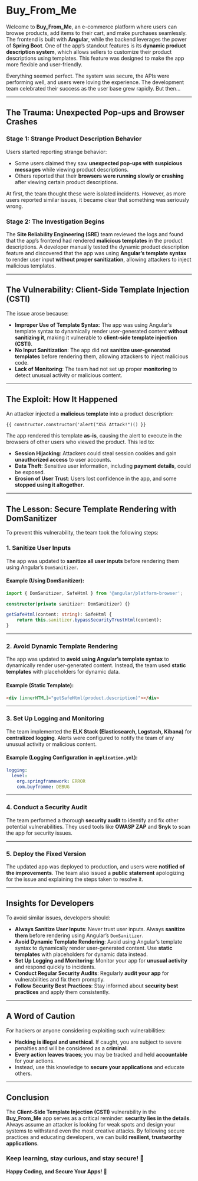 # Buy_From_Me

Welcome to **Buy_From_Me**, an e-commerce platform where users can browse products, add items to their cart, and make purchases seamlessly. The frontend is built with **Angular**, while the backend leverages the power of **Spring Boot**. One of the app’s standout features is its **dynamic product description system**, which allows sellers to customize their product descriptions using templates. This feature was designed to make the app more flexible and user-friendly.

Everything seemed perfect. The system was secure, the APIs were performing well, and users were loving the experience. The development team celebrated their success as the user base grew rapidly. But then...

---

## The Trauma: Unexpected Pop-ups and Browser Crashes

### Stage 1: Strange Product Description Behavior
Users started reporting strange behavior:

- Some users claimed they saw **unexpected pop-ups with suspicious messages** while viewing product descriptions.
- Others reported that their **browsers were running slowly or crashing** after viewing certain product descriptions.

At first, the team thought these were isolated incidents. However, as more users reported similar issues, it became clear that something was seriously wrong.

### Stage 2: The Investigation Begins
The **Site Reliability Engineering (SRE)** team reviewed the logs and found that the app’s frontend had rendered **malicious templates** in the product descriptions. A developer manually tested the dynamic product description feature and discovered that the app was using **Angular’s template syntax** to render user input **without proper sanitization**, allowing attackers to inject malicious templates.

---

## The Vulnerability: Client-Side Template Injection (CSTI)

The issue arose because:

- **Improper Use of Template Syntax**: The app was using Angular’s template syntax to dynamically render user-generated content **without sanitizing it**, making it vulnerable to **client-side template injection (CSTI)**.
- **No Input Sanitization**: The app did not **sanitize user-generated templates** before rendering them, allowing attackers to inject malicious code.
- **Lack of Monitoring**: The team had not set up proper **monitoring** to detect unusual activity or malicious content.

---

## The Exploit: How It Happened
An attacker injected a **malicious template** into a product description:

```html
{{ constructor.constructor('alert("XSS Attack!")() }}
```

The app rendered this template **as-is**, causing the alert to execute in the browsers of other users who viewed the product. This led to:

- **Session Hijacking**: Attackers could steal session cookies and gain **unauthorized access** to user accounts.
- **Data Theft**: Sensitive user information, including **payment details**, could be exposed.
- **Erosion of User Trust**: Users lost confidence in the app, and some **stopped using it altogether**.

---

## The Lesson: Secure Template Rendering with DomSanitizer

To prevent this vulnerability, the team took the following steps:

### 1. Sanitize User Inputs
The app was updated to **sanitize all user inputs** before rendering them using Angular’s `DomSanitizer`.

#### Example (Using DomSanitizer):

```typescript
import { DomSanitizer, SafeHtml } from '@angular/platform-browser';

constructor(private sanitizer: DomSanitizer) {}

getSafeHtml(content: string): SafeHtml {
    return this.sanitizer.bypassSecurityTrustHtml(content);
}
```

---

### 2. Avoid Dynamic Template Rendering
The app was updated to **avoid using Angular’s template syntax** to dynamically render user-generated content. Instead, the team used **static templates** with placeholders for dynamic data.

#### Example (Static Template):

```html
<div [innerHTML]="getSafeHtml(product.description)"></div>
```

---

### 3. Set Up Logging and Monitoring
The team implemented the **ELK Stack (Elasticsearch, Logstash, Kibana)** for **centralized logging**. Alerts were configured to notify the team of any unusual activity or malicious content.

#### Example (Logging Configuration in `application.yml`):

```yaml
logging:
  level:
    org.springframework: ERROR
    com.buyfromme: DEBUG
```

---

### 4. Conduct a Security Audit
The team performed a thorough **security audit** to identify and fix other potential vulnerabilities. They used tools like **OWASP ZAP** and **Snyk** to scan the app for security issues.

---

### 5. Deploy the Fixed Version
The updated app was deployed to production, and users were **notified of the improvements**. The team also issued a **public statement** apologizing for the issue and explaining the steps taken to resolve it.

---

## Insights for Developers
To avoid similar issues, developers should:

- **Always Sanitize User Inputs**: Never trust user inputs. Always **sanitize them** before rendering using Angular’s `DomSanitizer`.
- **Avoid Dynamic Template Rendering**: Avoid using Angular’s template syntax to dynamically render user-generated content. Use **static templates** with placeholders for dynamic data instead.
- **Set Up Logging and Monitoring**: Monitor your app for **unusual activity** and respond quickly to incidents.
- **Conduct Regular Security Audits**: Regularly **audit your app** for vulnerabilities and fix them promptly.
- **Follow Security Best Practices**: Stay informed about **security best practices** and apply them consistently.

---

## A Word of Caution
For hackers or anyone considering exploiting such vulnerabilities:

- **Hacking is illegal and unethical**. If caught, you are subject to severe penalties and will be considered as a **criminal**.
- **Every action leaves traces**; you may be tracked and held **accountable** for your actions.
- Instead, use this knowledge to **secure your applications** and educate others.

---

## Conclusion
The **Client-Side Template Injection (CSTI)** vulnerability in the **Buy_From_Me** app serves as a critical reminder: **security lies in the details**. Always assume an attacker is looking for weak spots and design your systems to withstand even the most creative attacks. By following secure practices and educating developers, we can build **resilient, trustworthy applications**.

### Keep learning, stay curious, and stay secure! 🚀

**Happy Coding, and Secure Your Apps!** 🎯

